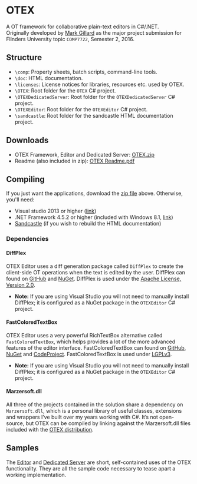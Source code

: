# OTEX 
A OT framework for collaborative plain-text editors in C#/.NET.  
Originally developed by [Mark Gillard](https://github.com/marzer/) as the major project submission for Flinders University topic `COMP7722`, Semester 2, 2016.  

## Structure
- `\comp`: Property sheets, batch scripts, command-line tools.
- `\doc`: HTML documentation.
- `\licenses`: License notices for libraries, resources etc. used by OTEX.
- `\OTEX`: Root folder for the `OTEX` C# project.
- `\OTEXDedicatedServer`: Root folder for the `OTEXDedicatedServer` C# project.
- `\OTEXEditor`: Root folder for the `OTEXEditor` C# project.
- `\sandcastle`: Root folder for the sandcastle HTML documentation project.

## Downloads
- OTEX Framework, Editor and Dedicated Server: [OTEX.zip](https://drive.google.com/open?id=0B6cTOEVTlAMJSng0djZaREZFRmM)
- Readme (also included in zip): [OTEX Readme.pdf](https://github.com/marzer/OTEX/raw/master/OTEX%20Readme.pdf)

## Compiling  
If you just want the applications, download the [zip file](https://drive.google.com/open?id=0B6cTOEVTlAMJSng0djZaREZFRmM) above.
Otherwise, you'll need:
- Visual studio 2013 or higher ([link](https://www.visualstudio.com/downloads/))
- .NET Framework 4.5.2 or higher (included with Windows 8.1, [link](https://www.microsoft.com/en-au/download/details.aspx?id=42642))
- [Sandcastle](https://github.com/EWSoftware/SHFB) (if you wish to rebuild the HTML documentation)

### Dependencies
#### DiffPlex
OTEX Editor uses a diff generation package called `DiffPlex` to create the client-side OT operations when the text is edited by the user. DiffPlex can found on [GitHub](https://github.com/mmanela/diffplex) and [NuGet](https://www.nuget.org/packages/DiffPlex/). DiffPlex is used under the [Apache License, Version 2.0](https://github.com/mmanela/diffplex/blob/master/License.txt).  
- **Note:** If you are using Visual Studio you will not need to manually install DiffPlex; it is configured as a NuGet package in the `OTEXEditor` C# project.

#### FastColoredTextBox
OTEX Editor uses a very powerful RichTextBox alternative called `FastColoredTextBox`, which helps provides a lot of the more advanced features of the editor interface. FastColoredTextBox can found on [GitHub](https://github.com/PavelTorgashov/FastColoredTextBox), [NuGet](https://www.nuget.org/packages/FCTB/) and [CodeProject](http://www.codeproject.com/Articles/161871/Fast-Colored-TextBox-for-syntax-highlighting). FastColoredTextBox is used under [LGPLv3](https://github.com/PavelTorgashov/FastColoredTextBox/blob/master/license.txt).
- **Note:** If you are using Visual Studio you will not need to manually install DiffPlex; it is configured as a NuGet package in the `OTEXEditor` C# project.

#### Marzersoft.dll
All three of the projects contained in the solution share a dependency on `Marzersoft.dll`, which is a personal library of useful classes, extensions and wrappers I’ve built over my years working with C#. It’s not open-source, but OTEX can be compiled by linking against the Marzersoft.dll files included with the [OTEX distribution](https://drive.google.com/open?id=0B6cTOEVTlAMJSng0djZaREZFRmM). 


## Samples
The [Editor](https://github.com/marzer/OTEX/blob/master/OTEXEditor/EditorForm.cs) and [Dedicated Server](https://github.com/marzer/OTEX/blob/master/OTEXDedicatedServer/DedicatedServer.cs) are short, self-contained uses of the OTEX functionality. They are all the sample code necessary to tease apart a working implementation.
